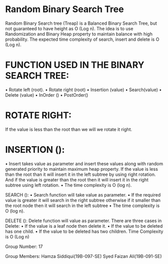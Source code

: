 # Random Binary Search Tree
Random Binary Search tree (Treap) is a Balanced Binary Search Tree, but not guaranteed to have height as O (Log n). The idea is to use Randomization and Binary Heap property to maintain balance with high probability. The expected time complexity of search, insert and delete is O (Log n).

# FUNCTION USED IN THE BINARY SEARCH TREE:
• Rotate left (root).
• Rotate right (root)
• Insertion (value)
• Search(value)
• Delete (value)
• InOrder ()
• PostOrder()

# ROTATE RIGHT:
If the value is less than the root than we will we rotate it right.

# INSERTION ():
• Insert takes value as parameter and insert these values along with random generated priority to maintain maximum heap property. If the value is less than the root than it will insert it in the left subtree by using right rotation. And if the value is greater than the root then it will insert it in the right subtree using left rotation.
• The time complexity is O (log n).

SEARCH ():
• Search function will take value as parameter.
• If the required value is greater it will search in the right subtree otherwise if it smaller than the root node then it will search in the left subtree
• The time complexity is O (log n).

DELETE ():
Delete function will value as parameter.
There are three cases in Delete:
• If the value is a leaf node then delete it.
• If the value to be deleted has one child.
• If the value to be deleted has two children.
Time Complexity is O (Log n)

Group Number:
17

Group Members:
Hamza Siddiqui(19B-097-SE)
Syed Faizan Ali(19B-091-SE)
